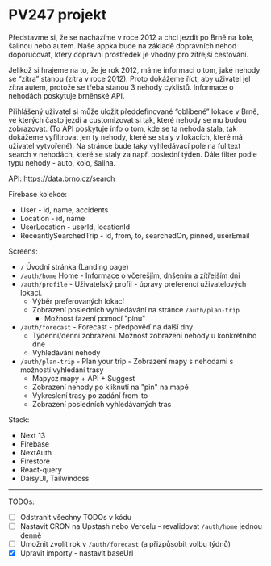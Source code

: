 # PV247 projekt

Představme si, že se nacházíme v roce 2012 a chci jezdit po Brně na kole, šalinou nebo autem. Naše appka bude na základě dopravních nehod doporučovat, který dopravní prostředek je vhodný pro zítřejší cestování.

Jelikož si hrajeme na to, že je rok 2012, máme informaci o tom, jaké nehody se “zítra” stanou (zítra v roce 2012). Proto dokážeme říct, aby uživatel jel zítra autem, protože se třeba stanou 3 nehody cyklistů. Informace o nehodách poskytuje brněnské API.

Přihlášený uživatel si může uložit předdefinované “oblíbené” lokace v Brně, ve kterých často jezdí a customizovat si tak, které nehody se mu budou zobrazovat. (To API poskytuje info o tom, kde se ta nehoda stala, tak dokážeme vyfiltrovat jen ty nehody, které se staly v lokacích, které má uživatel vytvořené). Na stránce bude taky vyhledávací pole na fulltext search v nehodách, které se staly za např. poslední týden. Dále filter podle typu nehody - auto, kolo, šalina.

API: https://data.brno.cz/search

Firebase kolekce:

- User - id, name, accidents
- Location - id, name
- UserLocation - userId, locationId
- ReceantlySearchedTrip - id, from, to, searchedOn, pinned, userEmail

Screens:

- `/` Úvodní stránka (Landing page)
- `/auth/home` Home - Informace o včerešjím, dnšením a zítřejším dni
- `/auth/profile` - Uživatelský profil - úpravy preferencí uživatelových lokací.
  - Výběr preferovaných lokací
  - Zobrazení posledních vyhledávání na stránce `/auth/plan-trip`
    - Možnost řazení pomocí "pinu"
- `/auth/forecast` - Forecast - předpověď na další dny
  - Týdenní/denní zobrazení. Možnost zobrazení nehody u konkrétního dne
  - Vyhledávání nehody
- `/auth/plan-trip` - Plan your trip - Zobrazení mapy s nehodami s možností vyhledání trasy
  - Mapycz mapy + API + Suggest
  - Zobrazení nehody po kliknutí na "pin" na mapě
  - Vykreslení trasy po zadání from-to
  - Zobrazení posledních vyhledávaných tras

Stack:

- Next 13
- Firebase
- NextAuth
- Firestore
- React-query
- DaisyUI, Tailwindcss

---
TODOs:
- [ ] Odstranit všechny TODOs v kódu
- [ ] Nastavit CRON na Upstash nebo Vercelu - revalidovat `/auth/home` jednou denně
- [ ] Umožnit zvolit rok v `/auth/forecast` (a přizpůsobit volbu týdnů)
- [x] Upravit importy - nastavit baseUrl
